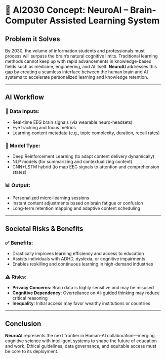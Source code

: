 # 🤖 AI2030 Concept: NeuroAI – Brain-Computer Assisted Learning System

## Problem it Solves

By 2030, the volume of information students and professionals must process will surpass the brain’s natural cognitive limits. Traditional learning methods cannot keep up with rapid advancements in knowledge-based fields such as medicine, engineering, and AI itself. **NeuroAI** addresses this gap by creating a seamless interface between the human brain and AI systems to accelerate personalized learning and knowledge retention.

---

## AI Workflow

### 🧠 Data Inputs:
- Real-time EEG brain signals (via wearable neuro-headsets)
- Eye tracking and focus metrics
- Learning content metadata (e.g., topic complexity, duration, recall rates)

### 🔁 Model Type:
- Deep Reinforcement Learning (to adapt content delivery dynamically)
- NLP models (for summarizing and contextualizing content)
- CNN+LSTM hybrid (to map EEG signals to attention and comprehension states)

### 📊 Output:
- Personalized micro-learning sessions
- Instant content adjustments based on brain fatigue or confusion
- Long-term retention mapping and adaptive content scheduling

---

## Societal Risks & Benefits

### ✅ Benefits:
- Drastically improves learning efficiency and access to education
- Assists individuals with ADHD, dyslexia, or cognitive impairments
- Enables reskilling and continuous learning in high-demand industries

### ⚠️ Risks:
- **Privacy Concerns**: Brain data is highly sensitive and may be misused
- **Cognitive Dependency**: Overreliance on AI-guided thinking may reduce critical reasoning
- **Inequality**: Initial access may favor wealthy institutions or countries

---

## Conclusion

**NeuroAI** represents the next frontier in Human-AI collaboration—merging cognitive science with intelligent systems to shape the future of education and work. Ethical guidelines, data governance, and equitable access must be core to its deployment.
